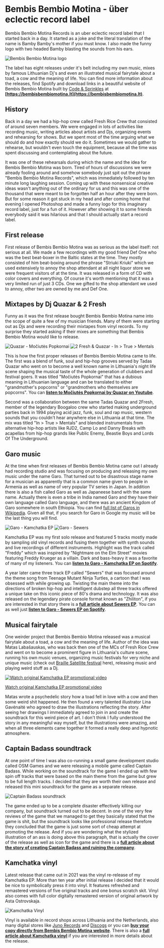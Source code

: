 # Bembis Bembio Motina - über eclectic record label

Bembis Bembio Motina Records is an uber eclectic record label that I started back in a day. It started as a joke and the literal translation of the name is Bamby Bamby's mother if you must know. I also made the funny logo with two headed Bamby blasting the sounds from his ears.

![Bembis Bembio Motina logo](https://tamulaitis.lt/images/bembis-bembio-motina/bembis-bembio-motina-logo-strip-two-logos.webp#padding-on-mobile)

The label has eight releases under it's belt including my own music, mixes by famous Lithuanian Dj's and even an illustrated musical fairytale about a toad, a cow and the meaning of life. You can find more information about the releases, find Spotify and download links in a beautiful website of Bembis Bembio Motina built by [Code & Sprinkles](https://codeandsprinkles.com) at **[https://bembisbembiomotina.lt](https://bembisbembiomotina.lt)**.


## History

Back in a day we had a hip-hop crew called Fresh Rice Crew that consisted of around seven members. We were engaged in lots of activities like recording music, writing articles about artists and Djs, organizing events and rehearsing for shows. But we spent most of the time arguing what we should do and how exactly should we do it. Sometimes we would gather to rehearse, but wouldn't even touch the equipment, because all the time was spent discussing and contemplating about the future.

It was one of these rehearsals during which the name and the idea for Bembis Bembio Motina was born. Tired of hours of discussions we were already fooling around and somehow somebody just spit out the phrase "Bembis Bembio Motina Records", which was immediately followed by ten minute long laughing session. Coming up with these nonsensical creative ideas wasn't anything out of the ordinary for us and this was one of the thousand that were meant to be forgotten half an hour after they were born. But for some reason it got stuck in my head and after coming home that evening I opened Photoshop and made a funny logo for this imaginary record label, just for a fun of it. However after showing it to some friends everybody said it was hilarious and that I should actually start a record label.


## First release

First release of Bembis Bembio Motina was as serious as the label itself: not serious at all. We made a few recordings with my good friend Def One who was the best beat-boxer in the Baltic states at the time. They mostly consisted of him beat-boxing around the phrase "Striuki Kriuki" which we used extensively to annoy the shop attendant at all night liquor store we were frequent visitors of at the time. It was released in a form of CD with color covers and everything. Of course it's worth mentioning that it was a very limited run of just 3 CDs. One we gifted to the shop attendant we used to annoy, other two are owned by me and Def One.


## Mixtapes by Dj Quazar & 2 Fresh

Funny as it was the first release bought Bembis Bembio Motina name into the scope of quite a few of my musician friends. Many of them were starting out as Djs and were recording their mixtapes from vinyl records. To my surprise they started asking if their mixes are something that Bembis Bembio Motina would like to release.

![Quazar - Močiutės Popkornai](https://bembisbembiomotina.lt/assets/images/releases/quazar-mociutes-popkornai-bbm-002-bembis-bembio-motina.jpg)
![2 Fresh & Quazar - In > True > Mentals](https://bembisbembiomotina.lt/assets/images/releases/2-fresh-and-quazar-in-true-mentals-bbm003-bembis-bembio-motina.jpg)

This is how the first proper releases of Bembis Bembio Motina came to life. The first was a blend of funk, soul and hip-hop grooves served by Tadas Quazar who went on to become a well known name in Lithuania's night life scene shaping the musical taste of the whole generation of clubbers and festival goers. It was titled "Močiutės Popkornai" that has a dubious meaning in Lithuanian language and can be translated to either "grandmother's popcorns" or "grandmothers who themselves are popcorns". You can **[listen to Močiutės Popkornai by Quazar on Youtube](https://www.youtube.com/watch?v=Bmdl4pIapWY)**.

Second was a collaboration between the same Tadas Quazar and 2Fresh, member of the legendary Boogaloo crew who started making underground parties back in 1994 playing acid jazz, funk, soul and rap music, western sounds that you couldn't hear anywhere else in Lithuania at that time. The mix was titled "In > True > Mentals" and blended instrumentals from alternative hip-hop artists like RJD2, Camp Lo and Danny Breaks with acapellas from hip-hop grands like Public Enemy, Beastie Boys and Lords Of The Underground.


## Garo music

At the time when first releases of Bembis Bembio Motina came out I already had recording studio and was focusing on producing and releasing my own music under the name Garo. That turned out to be disastrous stage name for a musician as apparently that is a common name given to people in Armenia as well as name of very popular TV series in Japan. In addition there is also a fish called Garo as well as Japaneese band with the same name. Actually there is even a tribe in India named Garo and they have their own language called Garo language, and there was an ancient Kingdom of Garo somewhere in south Ethiopia. You can find [full list of Garos in Wikipedia](https://en.wikipedia.org/wiki/Garo). Given all that, if you search for Garo in Google my music will be the last thing you will find.

![Garo - Kamchatka EP](https://bembisbembiomotina.lt/assets/images/releases/garo-kamchatka-ep-bbm005-bembis-bembio-motina.jpg)
![Garo - Sewers](https://bembisbembiomotina.lt/assets/images/releases/garo-sewers-cover-bbm007-bembis-bembio-motina.jpg)

Kamchatka EP was my first solo release and featured 5 tracks mostly made by sampling old vinyl records and fusing them together with synth sounds and live recordings of different instruments. Highlight was the track called "Freddy" which was inspired by "Nightmare on the Elm Street" movies featuring Freddy Krueger as a villain. Dark and bass-heavy it was a favorite of many of my listeners. You can **[listen to Garo - Kamchatka EP on Spotify](https://open.spotify.com/album/3MFM6vUUTnfpY3vG2Wu7vI)**.

A year later came three track EP called "Sewers" that was focused around the theme song from Teenage Mutant Ninja Turtles, a cartoon that I was obsessed with while growing up. Twisting the main theme into the directions of broken hip-hop and intelligent dubstep all three tracks offered a unique take on this iconic piece of 80's drama and technology. It was also released on the legendary pirate console format known as "Zhiliton", if you are interested in that story there is a **[full article about Sewers EP](/project/sewers)**. You can as well just **[listen to Garo - Sewers EP on Spotify](https://open.spotify.com/album/3OJ5DJ02jQtQ73MY64A2po)**.


## Musical fairytale

One weirder project that Bembis Bembio Motina released was a musical fairytale about a toad, a cow and the meaning of life. Author of the idea was Matas Labašauskas, who was back then one of the MCs of Fresh Rice Crew and went on to become a prominent figure in Lithuania's culture scene, running his own music venues, organizing music festivals for very niche and unique music (check out [Braille Satellite festival](https://www.braille-satellite.pro/) here), releasing music and playing weird stuff as a Dj.

[![Watch original Kamchatka EP promotional video](https://img.youtube.com/vi/BhEqNMn_AQw/0.jpg)](https://www.youtube.com/watch?v=BhEqNMn_AQw)

[Watch original Kamchatka EP promotional video](https://www.youtube.com/watch?v=BhEqNMn_AQw#aspect_1_1)

Matas wrote a psychedelic story how a toad fell in love with a cow and then some weird shit happened. He then found a very talented illustrator Lina Gavėnaitė who agreed to draw the illustrations reflecting the story. After seeing her drawings I immediately agreed to join in and create the soundtrack for this weird piece of art. I don't think I fully understood the story in any meaningful way myself, but the illustrations were amazing, and when all three elements came together it formed a really deep and hypnotic atmosphere.


## Captain Badass soundtrack

At one point of time I was also co-running a small game development studio called OSM Games and we were releasing a mobile game called Captain Badass. While working on the soundtrack for the game I ended up with few spin off tracks that were based on the main theme from the game but grew to be full length tracks. I decided that they are worth their own release and released this mini soundtrack for the game as a separate release.

![Captain Badass soundtrack](https://bembisbembiomotina.lt/assets/images/releases/captain-badass-captain-badass-bbm008-bembis-bembio-motina.jpg)

The game ended up to be a complete disaster effectively killing our company, but soundtrack turned out to be decent. In one of the very few reviews of the game that we managed to get they basically stated that the game is shit, but the soundtrack looks like professional release therefore they concluded that the game is just some sort of cheap attempt at promoting the release. And if you are wondering what the stylized illustration of an ass is doing above this paragraph, that is actually the cover of the release as well as icon for the game and there is a **[full article about the story of creating Captain Badass and ruining the company](/project/captain-badass)**.


## Kamchatka vinyl

Latest release that came out in 2021 was the vinyl re-release of my Kamchatka EP. More than ten year after initial release I decided that it would be nice to symbolically press it into vinyl. It features refreshed and remastered versions of five original tracks and one bonus scratch skit. Vinyl also comes with full color digitally remastered version of original artwork by Asta Ostrovskaja.

![Kamchatka Vinyl](https://tamulaitis.lt/images/kamchatka-vinyl/garo-kamchatka-ep-vinyl.webp#padding-on-mobile,spin-on-scroll)

Vinyl is available in record shops across Lithuania and the Netherlands, also many digital stores like [Juno Records](https://www.juno.co.uk/products/garo-kamchatka-ep/850677-01/) and [Discogs](https://www.discogs.com/sell/release/20753818) or you can **[buy your copy directly from Bembis Bembio Motina website](https://bembisbembiomotina.lt)**. There is also a **[full article about Kamchatka vinyl](/project/kamchatka-vinyl)** if you are interested in more details about the release.

<!-- This is v1.0.1 of this article. -->